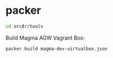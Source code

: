 # packer


```bash
cd orc8r/tools
```

Build Magma AGW Vagrant Box:
```bash
packer build magma-dev-virtualbox.json
```
